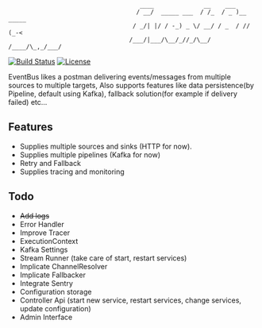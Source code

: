 <!-- language: lang-none -->
                                         ____              __    ___         
                                        / __/  _____ ___  / /_  / _ )__ _____
                                       / _/| |/ / -_) _ \/ __/ / _  / // (_-<
                                      /___/|___/\__/_//_/\__/ /____/\_,_/___/

[![Build Status](https://travis-ci.org/thenetcircle/event-bus.svg?branch=master)](https://travis-ci.org/thenetcircle/event-bus)
[![License](https://img.shields.io/github/license/thenetcircle/event-bus.svg)](LICENSE)

EventBus likes a postman delivering events/messages from multiple sources to multiple targets, Also supports features like data persistence(by Pipeline, default using Kafka), fallback solution(for example if delivery failed) etc...

## Features

- Supplies multiple sources and sinks (HTTP for now).
- Supplies multiple pipelines (Kafka for now)
- Retry and Fallback
- Supplies tracing and monitoring

## Todo
- ~~Add logs~~
- Error Handler
- Improve Tracer
- ExecutionContext
- Kafka Settings
- Stream Runner (take care of start, restart services)
- Implicate ChannelResolver
- Implicate Fallbacker
- Integrate Sentry
- Configuration storage
- Controller Api (start new service, restart services, change services, update configuration)
- Admin Interface